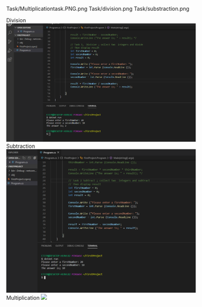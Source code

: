 Task/Multiplicationtask.PNG.png
Task/division.png
Task/substraction.png

Division 
![](division.png)
Subtraction 
![](subtraction.png)
Multiplication 
![](Multiplicationtask.PNG.png)
